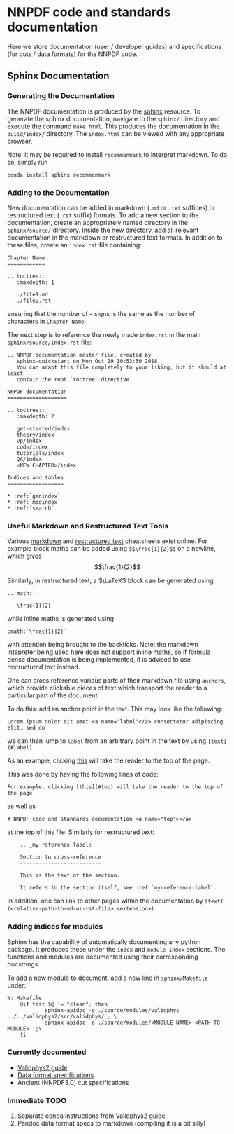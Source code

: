 # NNPDF code and standards documentation <a name="top"></a>
Here we store documentation (user / developer guides) and specifications
(for cuts / data formats) for the NNPDF code. 

## Sphinx Documentation

### Generating the Documentation
The NNPDF documentation is produced by the [sphinx](http://www.sphinx-doc.org/en/master/) resource. To generate the sphinx documentation,
navigate to the `sphinx/` directory and execute the command `make html`. This produces the documentation in the `build/index/`
directory. The `index.html` can be viewed with any appropriate browser.

Note: it may be required to install `recommonmark` to interpret markdown. To do so, simply run 
```
conda install sphinx recommonmark
```
### Adding to the Documentation
New documentation can be added in markdown (`.md` or `.txt` suffices) or restructured text (`.rst` suffix) formats. To add a new section to the documentation, create an appropriately named directory in the `sphinx/source/` directory. 
Inside the new directory, add all relevant documentation in the markdown or restructured text formats. In addition to these files, create an `index.rst` file containing:
```
Chapter Name
============

.. toctree::
   :maxdepth: 1

   ./file1.md
   ./file2.rst
```
ensuring that the number of `=` signs is the same as the number of characters in `Chapter Name`.

The next step is to reference the newly made `index.rst` in the main `sphinx/source/index.rst` file:
```
.. NNPDF documentation master file, created by
   sphinx-quickstart on Mon Oct 29 10:53:50 2018.
   You can adapt this file completely to your liking, but it should at least
   contain the root `toctree` directive.

NNPDF documentation
===================

.. toctree::
   :maxdepth: 2

   get-started/index
   theory/index
   vp/index
   code/index
   tutorials/index
   QA/index
   <NEW CHAPTER>/index

Indices and tables
==================

* :ref:`genindex`
* :ref:`modindex`
* :ref:`search`
```
### Useful Markdown and Restructured Text Tools
Various [markdown](https://github.com/adam-p/markdown-here/wiki/Markdown-Cheatsheet) and [restructured text](http://docutils.sourceforge.net/docs/user/rst/quickref.html) cheatsheets exist online. For example block maths can be added using `$$\frac{1}{2}$$` on a newline, which gives
$$\frac{1}{2}$$

Similarly, in restructured text, a $\LaTeX$ block can be generated using
```
.. math::

   \frac{1}{2}
```

while inline maths is generated using

```
:math:`\frac{1}{2}`
```
with attention being brought to the backticks. Note: the markdown intepreter being used here does not support inline maths, so if formula dense documentation is being implemented, it is advised to use restructured text instead.

One can cross reference various parts of their markdown file using `anchors`, which provide clickable pieces of text which transport the reader to a particular part of the document.

To do this: add an anchor point in the text. This may look like the following:
``` 
Lorem ipsum dolor sit amet <a name="label"</a> consectetur adipiscing elit, sed do 
```

we can then jump to `label` from an arbitrary point in the text by using `[text](#label)`

As an example, clicking [this](#top) will take the reader to the top of the page.

This was done by having the following lines of code:

```
For example, clicking [this](#top) will take the reader to the top of the page.
```
as well as
```
# NNPDF code and standards documentation <a name="top"></a>
```
at the top of this file. Similarly for restructured text:
```
    .. _my-reference-label:

    Section to cross-reference
    --------------------------

    This is the text of the section.

    It refers to the section itself, see :ref:`my-reference-label`.
```

In addition, one can link to other pages within the documentation by `[text](<relative-path-to-md-or-rst-file>.<extension>)`.

### Adding indices for modules
Sphinx has the capability of automatically documenting any python package. It produces these under the `index` and `module index` sections. The functions and modules are documented using their corresponding docstrings.

To add a new module to document, add a new line in `sphinx/Makefile` under:
```
%: Makefile
	@if test $@ != "clean"; then 
            sphinx-apidoc -o ./source/modules/validphys ../../validphys2/src/validphys/ ; \
            sphinx-apidoc -o ./source/modules/<MODULE-NAME> <PATH-TO-MODULE>  ;\
	fi

```
### Currently documented
- [Validphys2 guide](https://data.nnpdf.science/validphys-docs/guide.html)
- [Data format specifications](./data/data_layout.pdf)
- Ancient (NNPDF3.0) cut specifications

### Immediate TODO
1. Separate conda instructions from Validphys2 guide
2. Pandoc data format specs to markdown (compiling it is a bit silly)
